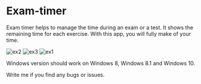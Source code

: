# Exam-timer
Exam timer helps to manage the time during an exam or a test. It shows the remaining time for each exercise.
With this app, you will fully make of your time.

![ex2](https://user-images.githubusercontent.com/72033031/108704891-e7908e80-750c-11eb-8928-1d629190a9b4.jpg)
![ex3](https://user-images.githubusercontent.com/72033031/108704893-e8292500-750c-11eb-8868-160878a26cde.jpg)
![ex1](https://user-images.githubusercontent.com/72033031/108704897-e95a5200-750c-11eb-9973-10fe807e9df0.jpg)

Windows version should work on Windows 8, Windows 8.1 and Windows 10.

Write me if you find any bugs or issues.
